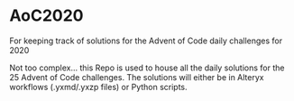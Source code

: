 # AoC2020
For keeping track of solutions for the Advent of Code daily challenges for 2020

Not too complex... this Repo is used to house all the daily solutions for the 25 Advent of Code challenges. The solutions will either be in Alteryx workflows (.yxmd/.yxzp files) or Python scripts.
